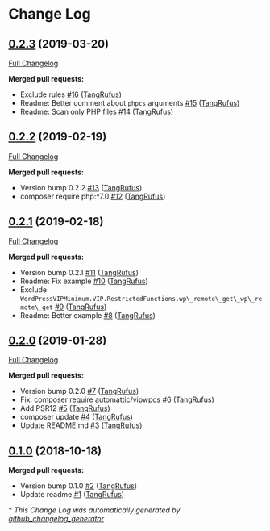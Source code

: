 # Change Log

## [0.2.3](https://github.com/ItinerisLtd/itineris-wp-coding-standards/tree/0.2.3) (2019-03-20)
[Full Changelog](https://github.com/ItinerisLtd/itineris-wp-coding-standards/compare/0.2.2...0.2.3)

**Merged pull requests:**

- Exclude rules [\#16](https://github.com/ItinerisLtd/itineris-wp-coding-standards/pull/16) ([TangRufus](https://github.com/TangRufus))
- Readme: Better comment about `phpcs` arguments [\#15](https://github.com/ItinerisLtd/itineris-wp-coding-standards/pull/15) ([TangRufus](https://github.com/TangRufus))
- Readme: Scan only PHP files [\#14](https://github.com/ItinerisLtd/itineris-wp-coding-standards/pull/14) ([TangRufus](https://github.com/TangRufus))

## [0.2.2](https://github.com/ItinerisLtd/itineris-wp-coding-standards/tree/0.2.2) (2019-02-19)
[Full Changelog](https://github.com/ItinerisLtd/itineris-wp-coding-standards/compare/0.2.1...0.2.2)

**Merged pull requests:**

- Version bump 0.2.2 [\#13](https://github.com/ItinerisLtd/itineris-wp-coding-standards/pull/13) ([TangRufus](https://github.com/TangRufus))
- composer require php:^7.0 [\#12](https://github.com/ItinerisLtd/itineris-wp-coding-standards/pull/12) ([TangRufus](https://github.com/TangRufus))

## [0.2.1](https://github.com/ItinerisLtd/itineris-wp-coding-standards/tree/0.2.1) (2019-02-18)
[Full Changelog](https://github.com/ItinerisLtd/itineris-wp-coding-standards/compare/0.2.0...0.2.1)

**Merged pull requests:**

- Version bump 0.2.1 [\#11](https://github.com/ItinerisLtd/itineris-wp-coding-standards/pull/11) ([TangRufus](https://github.com/TangRufus))
- Readme: Fix example [\#10](https://github.com/ItinerisLtd/itineris-wp-coding-standards/pull/10) ([TangRufus](https://github.com/TangRufus))
- Exclude `WordPressVIPMinimum.VIP.RestrictedFunctions.wp\_remote\_get\_wp\_remote\_get` [\#9](https://github.com/ItinerisLtd/itineris-wp-coding-standards/pull/9) ([TangRufus](https://github.com/TangRufus))
- Readme: Better example [\#8](https://github.com/ItinerisLtd/itineris-wp-coding-standards/pull/8) ([TangRufus](https://github.com/TangRufus))

## [0.2.0](https://github.com/ItinerisLtd/itineris-wp-coding-standards/tree/0.2.0) (2019-01-28)
[Full Changelog](https://github.com/ItinerisLtd/itineris-wp-coding-standards/compare/0.1.0...0.2.0)

**Merged pull requests:**

- Version bump 0.2.0 [\#7](https://github.com/ItinerisLtd/itineris-wp-coding-standards/pull/7) ([TangRufus](https://github.com/TangRufus))
- Fix: composer require automattic/vipwpcs [\#6](https://github.com/ItinerisLtd/itineris-wp-coding-standards/pull/6) ([TangRufus](https://github.com/TangRufus))
- Add PSR12 [\#5](https://github.com/ItinerisLtd/itineris-wp-coding-standards/pull/5) ([TangRufus](https://github.com/TangRufus))
- composer update [\#4](https://github.com/ItinerisLtd/itineris-wp-coding-standards/pull/4) ([TangRufus](https://github.com/TangRufus))
- Update README.md [\#3](https://github.com/ItinerisLtd/itineris-wp-coding-standards/pull/3) ([TangRufus](https://github.com/TangRufus))

## [0.1.0](https://github.com/ItinerisLtd/itineris-wp-coding-standards/tree/0.1.0) (2018-10-18)
**Merged pull requests:**

- Version bump 0.1.0 [\#2](https://github.com/ItinerisLtd/itineris-wp-coding-standards/pull/2) ([TangRufus](https://github.com/TangRufus))
- Update readme [\#1](https://github.com/ItinerisLtd/itineris-wp-coding-standards/pull/1) ([TangRufus](https://github.com/TangRufus))



\* *This Change Log was automatically generated by [github_changelog_generator](https://github.com/skywinder/Github-Changelog-Generator)*